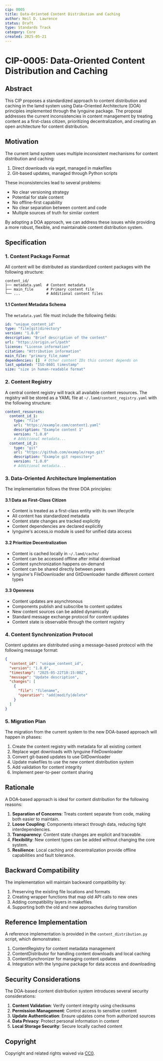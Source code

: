```yaml
---
cip: 0005
title: Data-Oriented Content Distribution and Caching
author: Neil D. Lawrence
status: Draft
type: Standards Track
category: Core
created: 2025-05-21
---
```


# CIP-0005: Data-Oriented Content Distribution and Caching

## Abstract

This CIP proposes a standardized approach to content distribution and caching in the lamd system using Data-Oriented Architecture (DOA) principles implemented through the lynguine package. The proposal addresses the current inconsistencies in content management by treating content as a first-class citizen, prioritizing decentralization, and creating an open architecture for content distribution.

## Motivation

The current lamd system uses multiple inconsistent mechanisms for content distribution and caching:

1. Direct downloads via wget, managed in makefiles
2. Git-based updates, managed through Python scripts

These inconsistencies lead to several problems:
- No clear versioning strategy
- Potential for stale content
- No offline-first capability
- No clear separation between content and code
- Multiple sources of truth for similar content

By adopting a DOA approach, we can address these issues while providing a more robust, flexible, and maintainable content distribution system.

## Specification

### 1. Content Package Format

All content will be distributed as standardized content packages with the following structure:

```
content_id/
├── metadata.yaml  # Content metadata
├── main_file      # Primary content file
└── ...            # Additional content files
```

#### 1.1 Content Metadata Schema

The `metadata.yaml` file must include the following fields:

```yaml
id: "unique_content_id"
type: "file|git|directory"
version: "1.0.0"
description: "Brief description of the content"
url: "https://origin.url/path"
license: "License information"
citation: "Attribution information"
main_file: "primary_file_name"
dependencies: []  # Other content IDs this content depends on
last_updated: "ISO-8601 timestamp"
size: "size in human-readable format"
```

### 2. Content Registry

A central content registry will track all available content resources. The registry will be stored as a YAML file at `~/.lamd/content_registry.yaml` with the following structure:

```yaml
content_resources:
  content_id_1:
    type: "file"
    url: "https://example.com/content1.yaml"
    description: "Example content 1"
    version: "1.0.0"
    # Additional metadata...
  content_id_2:
    type: "git"
    url: "https://github.com/example/repo.git"
    description: "Example git repository"
    version: "1.0.0"
    # Additional metadata...
```

### 3. Data-Oriented Architecture Implementation

The implementation follows the three DOA principles:

#### 3.1 Data as First-Class Citizen

- Content is treated as a first-class entity with its own lifecycle
- All content has standardized metadata
- Content state changes are tracked explicitly
- Content dependencies are declared explicitly
- lynguine's access.io module is used for unified data access

#### 3.2 Prioritize Decentralization

- Content is cached locally in `~/.lamd/cache/`
- Content can be accessed offline after initial download
- Content synchronization happens on-demand
- Content can be shared directly between peers
- lynguine's FileDownloader and GitDownloader handle different content types

#### 3.3 Openness

- Content updates are asynchronous
- Components publish and subscribe to content updates
- New content sources can be added dynamically
- Standard message exchange protocol for content updates
- Content state is observable through the content registry

### 4. Content Synchronization Protocol

Content updates are distributed using a message-based protocol with the following message format:

```json
{
  "content_id": "unique_content_id",
  "version": "1.0.0",
  "timestamp": "2025-05-22T10:15:00Z",
  "message": "Update description",
  "changes": [
    {
      "file": "filename",
      "operation": "add|modify|delete"
    }
  ]
}
```

### 5. Migration Plan

The migration from the current system to the new DOA-based approach will happen in phases:

1. Create the content registry with metadata for all existing content
2. Replace wget downloads with lynguine FileDownloader
3. Convert git-based updates to use GitDownloader
4. Update makefiles to use the new content distribution system
5. Add validation for content integrity
6. Implement peer-to-peer content sharing

## Rationale

A DOA-based approach is ideal for content distribution for the following reasons:

1. **Separation of Concerns**: Treats content separate from code, making both easier to maintain.
2. **Loose Coupling**: Components interact through data, reducing tight interdependencies.
3. **Transparency**: Content state changes are explicit and traceable.
4. **Flexibility**: New content types can be added without changing the core system.
5. **Resilience**: Local caching and decentralization provide offline capabilities and fault tolerance.

## Backward Compatibility

The implementation will maintain backward compatibility by:

1. Preserving the existing file locations and formats
2. Creating wrapper functions that map old API calls to new ones
3. Adding compatibility layers in makefiles
4. Supporting both the old and new approaches during transition

## Reference Implementation

A reference implementation is provided in the `content_distribution.py` script, which demonstrates:

1. ContentRegistry for content metadata management
2. ContentDistributor for handling content downloads and local caching
3. ContentSynchronizer for managing content updates
4. Integration with the lynguine package for data access and downloading

## Security Considerations

The DOA-based content distribution system introduces several security considerations:

1. **Content Validation**: Verify content integrity using checksums
2. **Permission Management**: Control access to sensitive content
3. **Update Authentication**: Ensure updates come from authorized sources
4. **Data Privacy**: Protect personal information in content
5. **Local Storage Security**: Secure locally cached content

## Copyright

Copyright and related rights waived via [CC0](https://creativecommons.org/publicdomain/zero/1.0/). 